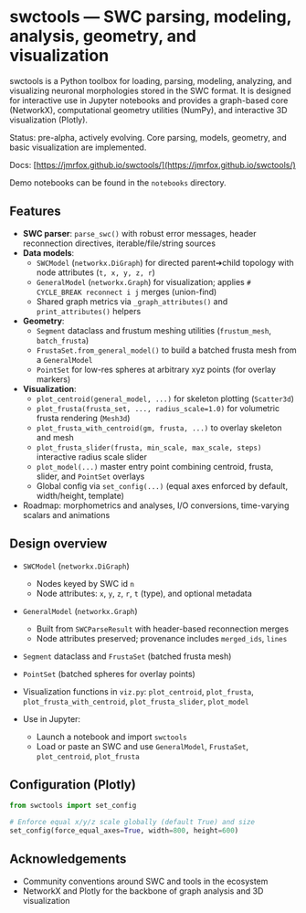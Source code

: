 # swctools — SWC parsing, modeling, analysis, geometry, and visualization

swctools is a Python toolbox for loading, parsing, modeling, analyzing, and visualizing neuronal morphologies stored in the SWC format. It is designed for interactive use in Jupyter notebooks and provides a graph-based core (NetworkX), computational geometry utilities (NumPy), and interactive 3D visualization (Plotly).

Status: pre-alpha, actively evolving. Core parsing, models, geometry, and basic visualization are implemented.

Docs: [https://jmrfox.github.io/swctools/](https://jmrfox.github.io/swctools/)

Demo notebooks can be found in the `notebooks` directory.

## Features

- **SWC parser**: `parse_swc()` with robust error messages, header reconnection directives, iterable/file/string sources
- **Data models**:
  - `SWCModel` (`networkx.DiGraph`) for directed parent➔child topology with node attributes (`t, x, y, z, r`)
  - `GeneralModel` (`networkx.Graph`) for visualization; applies `# CYCLE_BREAK reconnect i j` merges (union-find)
  - Shared graph metrics via `_graph_attributes()` and `print_attributes()` helpers
- **Geometry**:
  - `Segment` dataclass and frustum meshing utilities (`frustum_mesh`, `batch_frusta`)
  - `FrustaSet.from_general_model()` to build a batched frusta mesh from a `GeneralModel`
  - `PointSet` for low-res spheres at arbitrary xyz points (for overlay markers)
- **Visualization**:
  - `plot_centroid(general_model, ...)` for skeleton plotting (`Scatter3d`)
  - `plot_frusta(frusta_set, ..., radius_scale=1.0)` for volumetric frusta rendering (`Mesh3d`)
  - `plot_frusta_with_centroid(gm, frusta, ...)` to overlay skeleton and mesh
  - `plot_frusta_slider(frusta, min_scale, max_scale, steps)` interactive radius scale slider
  - `plot_model(...)` master entry point combining centroid, frusta, slider, and `PointSet` overlays
  - Global config via `set_config(...)` (equal axes enforced by default, width/height, template)
- Roadmap: morphometrics and analyses, I/O conversions, time-varying scalars and animations

## Design overview

- `SWCModel` (`networkx.DiGraph`)
  - Nodes keyed by SWC id `n`
  - Node attributes: `x`, `y`, `z`, `r`, `t` (type), and optional metadata
- `GeneralModel` (`networkx.Graph`)
  - Built from `SWCParseResult` with header-based reconnection merges
  - Node attributes preserved; provenance includes `merged_ids`, `lines`
- `Segment` dataclass and `FrustaSet` (batched frusta mesh)
- `PointSet` (batched spheres for overlay points)
- Visualization functions in `viz.py`: `plot_centroid`, `plot_frusta`, `plot_frusta_with_centroid`, `plot_frusta_slider`, `plot_model`

- Use in Jupyter:
  - Launch a notebook and import `swctools`
  - Load or paste an SWC and use `GeneralModel`, `FrustaSet`, `plot_centroid`, `plot_frusta`

## Configuration (Plotly)

```python
from swctools import set_config

# Enforce equal x/y/z scale globally (default True) and size
set_config(force_equal_axes=True, width=800, height=600)
```

## Acknowledgements

- Community conventions around SWC and tools in the ecosystem
- NetworkX and Plotly for the backbone of graph analysis and 3D visualization
